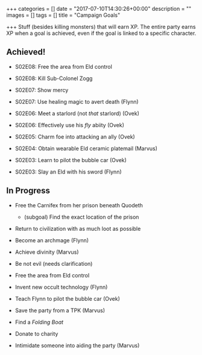 +++
categories = []
date = "2017-07-10T14:30:26+00:00"
description = ""
images = []
tags = []
title = "Campaign Goals"

+++
Stuff (besides killing monsters) that will earn XP. The entire party earns XP when a goal is achieved, even if the goal is linked to a specific character.

## Achieved!

* S02E08: Free the area from Eld control

* S02E08: Kill Sub-Colonel Zogg

* S02E07: Show mercy

* S02E07: Use healing magic to avert death (Flynn)

* S02E06: Meet a starlord (not *that* starlord) (Ovek)

* S02E06: Effectively use his *fly* abiity (Ovek)

* S02E05: Charm foe into attacking an ally (Ovek)

* S02E04: Obtain wearable Eld ceramic platemail (Marvus)

* S02E03: Learn to pilot the bubble car (Ovek)

* S02E03: Slay an Eld with his sword (Flynn)

## In Progress

* Free the Carnifex from her prison beneath Quodeth
    * (subgoal) Find the exact location of the prison 

* Return to civilization with as much loot as possible

* Become an archmage (Flynn)

* Achieve divinity (Marvus)

* Be not evil (needs clarification)

* Free the area from Eld control

* Invent new occult technology (Flynn)

* Teach Flynn to pilot the bubble car (Ovek)

* Save the party from a TPK (Marvus)

* Find a *Folding Boat*

* Donate to charity

* Intimidate someone into aiding the party (Marvus)